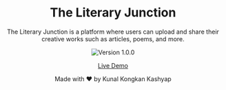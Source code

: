 <!-- Project Title -->
<h1 align="center">The Literary Junction</h1>

<!-- Project Description -->
<p align="center">The Literary Junction is a platform where users can upload and share their creative works such as articles, poems, and more.</p>

<!-- Badges -->
<p align="center">
    <img src="https://img.shields.io/badge/version-1.0.0-blue.svg" alt="Version 1.0.0">
</p>

<!-- Demo Link -->
<p align="center">
    <a href="https://kunalkcube.github.io/the-literary-junction">Live Demo</a>
</p>
<!-- Footer -->
<p align="center">Made with ❤️ by Kunal Kongkan Kashyap</p>
